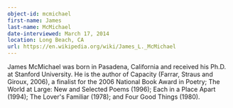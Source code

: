 ```yaml
---
object-id: mcmichael    
first-name: James
last-name: McMichael
date-interviewed: March 17, 2014
location: Long Beach, CA
url: https://en.wikipedia.org/wiki/James_L._McMichael
---
```


James McMichael was born in Pasadena, California and received his Ph.D. at Stanford University. He is the author of Capacity (Farrar, Straus and Giroux, 2006), a finalist for the 2006 National Book Award in Poetry; The World at Large: New and Selected Poems (1996); Each in a Place Apart (1994); The Lover's Familiar (1978); and Four Good Things (1980).
